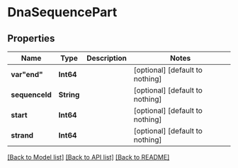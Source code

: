 # DnaSequencePart


## Properties
Name | Type | Description | Notes
------------ | ------------- | ------------- | -------------
**var&quot;end&quot;** | **Int64** |  | [optional] [default to nothing]
**sequenceId** | **String** |  | [optional] [default to nothing]
**start** | **Int64** |  | [optional] [default to nothing]
**strand** | **Int64** |  | [optional] [default to nothing]


[[Back to Model list]](../README.md#models) [[Back to API list]](../README.md#api-endpoints) [[Back to README]](../README.md)


